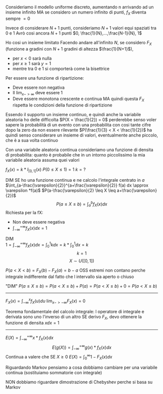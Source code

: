Consideriamo il modello uniforme discreto, aumentando n arrivando ad un insieme infinito
MA se considero un numero infinito di punti, $f_X$ diventa sempre $= 0$

Invece di considerare $N+1$ punti, consideriamo $N+1$ valori equi spaziati tra 0 e 1
Avrò cosi ancora $N+1$ punti
$0, \frac{1}{N},...,\frac{N-1}{N}, 1$

Ho cosi un insieme limitato
Facendo andare all'infinito $N$, se considero $F_X$ (funzione a gradini con $N+1$ gradini di altezza $\frac{1}{N+1}$), 
- per $x < 0$ sarà nulla
- per $x \geq 1$ sarà $y = 1$
- mentre tra 0 e 1 si comporterà come la bisettrice

Per essere una funzione di ripartizione:
- Deve essere non negativa
- Il $\lim_{x->\infty}$ deve essere 1
- Deve essere monotona crescente e continua 
MA quindi questa $F_X$ rispetta le condizioni della funzione di ripartizione

Essendo il supporto un insieme continuo, e quindi anche la variabile aleatoria ho delle difficolta
$P(X = \frac{1}{2}) = 0$ perderebbe senso voler sapere la probabilità di un evento con una probabilita con cosi tante cifre dopo la zero da non essere rilevante
$P(\frac{1}{3} < X < \frac{1}{2})$ ha quindi senso considerare un insieme di valori, eventualmente anche piccolo, che è a sua volta continuo

Con una variabile aleatoria continua consideriamo una funzione di densita di probabilita: quanto è probabile che in un intorno piccolissimo la mia variabile aleatoria assuma quei valori

$f_X(x) = k * I_{[0, 1]}(x)$
$P(0\leq X \leq 1) = 1$
$k = ?$

DIM
SE ho una funzione continua e ne calcolo l'integrale centrato in $a$
$\int_{a-\frac{\varepsilon}{2}}^{a+\frac{\varepsilon}{2}} f(a) dx \approx \varepsilon *f(a)$
$P(a-\frac{\varepsilon}{2} \leq X \leq a+\frac{\varepsilon}{2})$
$$P(a \leq X \leq b) = \int_a^b f_X(x)dx$$
Richiesta per la fX:
- Non deve essere negativa
- $\int_{-\infty}^{+\infty} f_X(x)dx=1$

DIM  
$1=\int_{-\infty}^{+\infty}f_X(x) dx = \int_0^1 k dx =  k*\int_0^1 dx =k$
$$k = 1$$
$$X\sim U([0, 1])$$

$P(a < X < b) = F_X(b) - F_X(a) = b - a$ 
OSS estremi non contano perche integrale indifferente dal fatto che l intervallo sia aperto o chiuso

"DIM" $P(a \leq X \leq b) = P(a < X \leq b) + P(a) = P(a < X \leq b) + 0 = P(a < X \leq b)$

---
$F_X(x)=\int_{-\infty}^xf_X(u) du$
$\lim_{x->-\infty}F_X(x)=0$

Teorema fondamentale del calcolo integrale: l operatore di integrale e derivata sono uno l'inverso di un altro
SE derivo $F_X$, devo ottenere la funzione di densita
$x dx = 1$

---

$E(X) = \int_{-\infty}^{+\infty}x*f_X(x) dx$
$$E(g(X)) = \int_{-\infty}^{+\infty}g(x)*f_X(x) dx$$
Continua a valere che SE $X \geq 0$
$E(X) = \int_0^\infty 1-F_X(x)dx$

Riguardando Markov pensiamo a cosa dobbiamo cambiare per una variabile continua (sostituiamo sommatorie con integrale)

NON dobbiamo riguardare dimostrazione di Chebyshev perche si basa su Markov